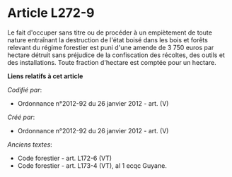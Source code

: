 # Article L272-9

Le fait d'occuper sans titre ou de procéder à un empiètement de toute nature entraînant la destruction de l'état boisé dans
les bois et forêts relevant du régime forestier est puni d'une amende de 3 750 euros par hectare détruit sans préjudice de la
confiscation des récoltes, des outils et des installations. Toute fraction d'hectare est comptée pour un hectare.

**Liens relatifs à cet article**

_Codifié par_:

  - Ordonnance n°2012-92 du 26 janvier 2012 - art. (V)

_Créé par_:

  - Ordonnance n°2012-92 du 26 janvier 2012 - art. (V)

_Anciens textes_:

  - Code forestier - art. L172-6 (VT)
  - Code forestier - art. L173-4 (VT), al 1 ecqc Guyane.

